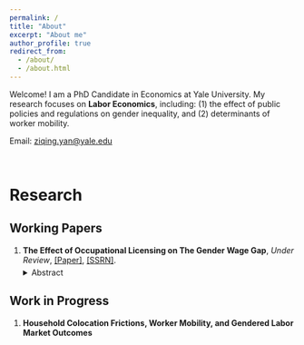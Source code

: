 ```yaml
---
permalink: /
title: "About"
excerpt: "About me"
author_profile: true
redirect_from: 
  - /about/
  - /about.html
---
```


Welcome! I am a PhD Candidate in Economics at Yale University. My research focuses on **Labor Economics**, including: (1) the effect of public policies and regulations on gender inequality, and (2) determinants of worker mobility. 

Email: ziqing.yan@yale.edu

<br>

# Research 

## Working Papers

<ol>
  <li>
    <strong>The Effect of Occupational Licensing on The Gender Wage Gap</strong>, <em>Under Review</em>, 
    <a href="http://ziqing-yan.github.io/files/ziqingyan_license_gender.pdf" target="_blank" rel="noopener noreferrer">[Paper]</a>, 
    <a href="https://papers.ssrn.com/sol3/papers.cfm?abstract_id=5090345" target="_blank" rel="noopener noreferrer">[SSRN]</a>.
    <details style="margin-top: 5px;">
      <summary style="cursor: pointer;">Abstract</summary>
      <p style="margin-top: 5px;">
        Occupational licenses cover nearly one-fifth of the U.S. workforce. This paper studies their impact on the gender wage gap. I find that licensing increases women's hourly wage rates by 5.7% more than men's, thereby reducing the gender wage gap by 49%. The effect is more pronounced for higher-educated workers and those with young children. For licenses that involve additional human capital requirements such as continuing education, women benefit both directly through increased productivity and indirectly through enhanced signaling value. These benefits are particularly strong when temporal interruptions for women become widespread with the introduction of family leave policies. These findings support a model of statistical discrimination in which licensing serves as a signal of ability and labor force attachment.
      </p>
    </details>
  </li>
</ol>


## Work in Progress

<ol>
  <li>
    <strong>Household Colocation Frictions, Worker Mobility, and Gendered Labor Market Outcomes</strong>
  </li>
</ol>